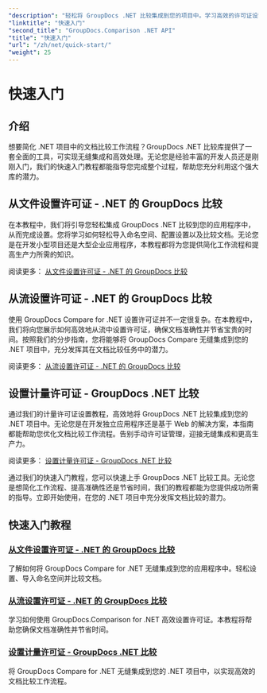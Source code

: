 ```yaml
---
"description": "轻松将 GroupDocs .NET 比较集成到您的项目中。学习高效的许可证设置方法，以实现精准的文档比较工作流程。"
"linktitle": "快速入门"
"second_title": "GroupDocs.Comparison .NET API"
"title": "快速入门"
"url": "/zh/net/quick-start/"
"weight": 25
---
```


# 快速入门


## 介绍

想要简化 .NET 项目中的文档比较工作流程？GroupDocs .NET 比较库提供了一套全面的工具，可实现无缝集成和高效处理。无论您是经验丰富的开发人员还是刚刚入门，我们的快速入门教程都能指导您完成整个过程，帮助您充分利用这个强大库的潜力。

## 从文件设置许可证 - .NET 的 GroupDocs 比较

在本教程中，我们将引导您轻松集成 GroupDocs .NET 比较到您的应用程序中，从而完成设置。您将学习如何轻松导入命名空间、配置设置以及比较文档。无论您是在开发小型项目还是大型企业应用程序，本教程都将为您提供简化工作流程和提高生产力所需的知识。

阅读更多： [从文件设置许可证 - .NET 的 GroupDocs 比较](./set-license-from-file/)

## 从流设置许可证 - .NET 的 GroupDocs 比较

使用 GroupDocs Compare for .NET 设置许可证并不一定很复杂。在本教程中，我们将向您展示如何高效地从流中设置许可证，确保文档准确性并节省宝贵的时间。按照我们的分步指南，您将能够将 GroupDocs Compare 无缝集成到您的 .NET 项目中，充分发挥其在文档比较任务中的潜力。

阅读更多： [从流设置许可证 - .NET 的 GroupDocs 比较](./set-license-from-stream/)

## 设置计量许可证 - GroupDocs .NET 比较

通过我们的计量许可证设置教程，高效地将 GroupDocs .NET 比较集成到您的 .NET 项目中。无论您是在开发独立应用程序还是基于 Web 的解决方案，本指南都能帮助您优化文档比较工作流程。告别手动许可证管理，迎接无缝集成和更高生产力。

阅读更多： [设置计量许可证 - GroupDocs .NET 比较](./set-metered-license/)

通过我们的快速入门教程，您可以快速上手 GroupDocs .NET 比较工具。无论您是想简化工作流程、提高准确性还是节省时间，我们的教程都能为您提供成功所需的指导。立即开始使用，在您的 .NET 项目中充分发挥文档比较的潜力。
## 快速入门教程
### [从文件设置许可证 - .NET 的 GroupDocs 比较](./set-license-from-file/)
了解如何将 GroupDocs Compare for .NET 无缝集成到您的应用程序中。轻松设置、导入命名空间并比较文档。
### [从流设置许可证 - .NET 的 GroupDocs 比较](./set-license-from-stream/)
学习如何使用 GroupDocs.Comparison for .NET 高效设置许可证。本教程将帮助您确保文档准确性并节省时间。
### [设置计量许可证 - GroupDocs .NET 比较](./set-metered-license/)
将 GroupDocs Compare for .NET 无缝集成到您的 .NET 项目中，以实现高效的文档比较工作流程。